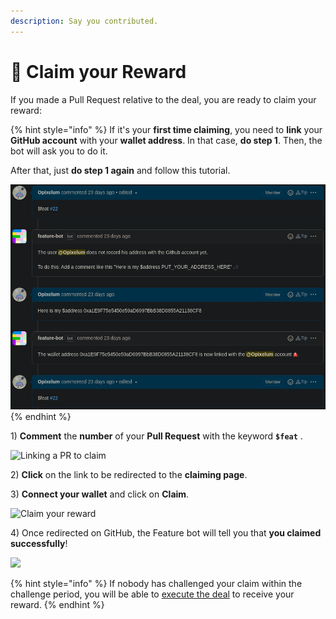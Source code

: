 ```yaml
---
description: Say you contributed.
---
```


# 🙋 Claim your Reward

If you made a Pull Request relative to the deal, you are ready to claim your reward:

{% hint style="info" %}
If it's your **first time claiming**, you need to **link** your **GitHub account** with your
**wallet address**. In that case, **do step 1**. Then, the bot will ask you to do it.

After that, just **do step 1 again** and follow this tutorial.

![Wallet address linking process](../.gitbook/assets/link_address.png)
{% endhint %}

1\) **Comment** the **number** of your **Pull Request** with the keyword **`$feat`** .

![Linking a PR to claim](../.gitbook/assets/claim\_command.png)

2\) **Click** on the link to be redirected to the **claiming page**.

3\) **Connect your wallet** and click on **Claim**.

![Claim your reward](../.gitbook/assets/web3\_claim.png)

4\) Once redirected on GitHub, the Feature bot will tell you that **you claimed successfully**!

![](../.gitbook/assets/successful\_claim.png)

{% hint style="info" %}
If nobody has challenged your claim within the challenge period, you will be able to [execute the deal](execute-a-deal.md) to receive your reward.
{% endhint %}

